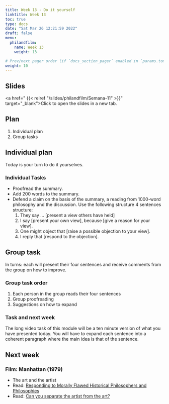 ```yaml
---
title: Week 13 - Do it yourself
linktitle: Week 13
toc: true
type: docs
date: "Sat Mar 26 12:21:59 2022"
draft: false
menu:
  philandfilm:
    name: Week 13
    weight: 13

# Prev/next pager order (if `docs_section_pager` enabled in `params.toml`)
weight: 10
---
```



## Slides


<a href=" {{< relref "/slides/philandfilm/Semana-11" >}}" target="_blank">Click to open the slides in a new tab.</a>



## Plan


1.  Individual plan
2.  Group tasks

## Individual plan

Today is your turn to do it yourselves.

### Individual Tasks


* Proofread the summary.
* Add 200 words to the summary.
* Defend a claim on the basis of the summary, a reading from 1000-word philosophy and the discussion. Use the following structure 4 sentences structure:
    1.  They say ... \[present a view others have held\]
    2.  I say \[present your own view\], because \[give a reason for your view\].
    3.  One might object that \[raise a possible objection to your view\].
    4.  I reply that \[respond to the objection\].

## Group task

In turns: each will present their four sentences and receive comments from the group on how to improve.

### Group task order
1. Each person in the group reads their four sentences
1. Group proofreading
1. Suggestions on how to expand

### Task and next week


The long video task of this module will be a ten minute version of what you have presented today. You will have to expand each sentence into a coherent paragraph where the main idea is that of the sentence. 

## Next week
### Film: Manhattan (1979)

* The art and the artist
* Read: [Responding to Morally Flawed Historical Philosophers and Philosophies](https://1000wordphilosophy.com/2018/07/17/responding-to-morally-flawed-historical-philosophers-and-philosophies/)
* Read: [Can you separate the artist from the art?](https://www.bbc.com/culture/article/20170517-can-you-separate-the-artist-from-the-art)
